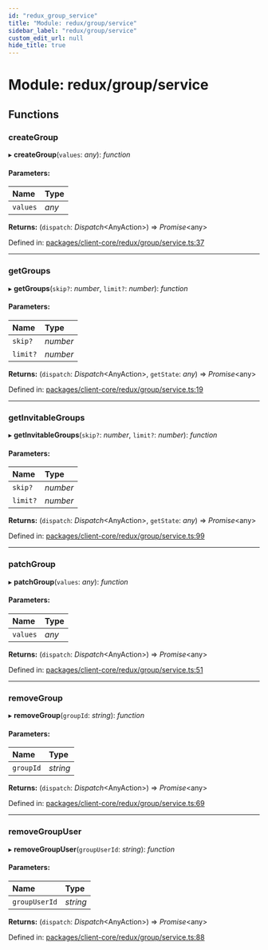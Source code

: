 ```yaml
---
id: "redux_group_service"
title: "Module: redux/group/service"
sidebar_label: "redux/group/service"
custom_edit_url: null
hide_title: true
---
```


# Module: redux/group/service

## Functions

### createGroup

▸ **createGroup**(`values`: *any*): *function*

#### Parameters:

Name | Type |
:------ | :------ |
`values` | *any* |

**Returns:** (`dispatch`: *Dispatch*<AnyAction\>) => *Promise*<any\>

Defined in: [packages/client-core/redux/group/service.ts:37](https://github.com/xr3ngine/xr3ngine/blob/66a84a950/packages/client-core/redux/group/service.ts#L37)

___

### getGroups

▸ **getGroups**(`skip?`: *number*, `limit?`: *number*): *function*

#### Parameters:

Name | Type |
:------ | :------ |
`skip?` | *number* |
`limit?` | *number* |

**Returns:** (`dispatch`: *Dispatch*<AnyAction\>, `getState`: *any*) => *Promise*<any\>

Defined in: [packages/client-core/redux/group/service.ts:19](https://github.com/xr3ngine/xr3ngine/blob/66a84a950/packages/client-core/redux/group/service.ts#L19)

___

### getInvitableGroups

▸ **getInvitableGroups**(`skip?`: *number*, `limit?`: *number*): *function*

#### Parameters:

Name | Type |
:------ | :------ |
`skip?` | *number* |
`limit?` | *number* |

**Returns:** (`dispatch`: *Dispatch*<AnyAction\>, `getState`: *any*) => *Promise*<any\>

Defined in: [packages/client-core/redux/group/service.ts:99](https://github.com/xr3ngine/xr3ngine/blob/66a84a950/packages/client-core/redux/group/service.ts#L99)

___

### patchGroup

▸ **patchGroup**(`values`: *any*): *function*

#### Parameters:

Name | Type |
:------ | :------ |
`values` | *any* |

**Returns:** (`dispatch`: *Dispatch*<AnyAction\>) => *Promise*<any\>

Defined in: [packages/client-core/redux/group/service.ts:51](https://github.com/xr3ngine/xr3ngine/blob/66a84a950/packages/client-core/redux/group/service.ts#L51)

___

### removeGroup

▸ **removeGroup**(`groupId`: *string*): *function*

#### Parameters:

Name | Type |
:------ | :------ |
`groupId` | *string* |

**Returns:** (`dispatch`: *Dispatch*<AnyAction\>) => *Promise*<any\>

Defined in: [packages/client-core/redux/group/service.ts:69](https://github.com/xr3ngine/xr3ngine/blob/66a84a950/packages/client-core/redux/group/service.ts#L69)

___

### removeGroupUser

▸ **removeGroupUser**(`groupUserId`: *string*): *function*

#### Parameters:

Name | Type |
:------ | :------ |
`groupUserId` | *string* |

**Returns:** (`dispatch`: *Dispatch*<AnyAction\>) => *Promise*<any\>

Defined in: [packages/client-core/redux/group/service.ts:88](https://github.com/xr3ngine/xr3ngine/blob/66a84a950/packages/client-core/redux/group/service.ts#L88)
